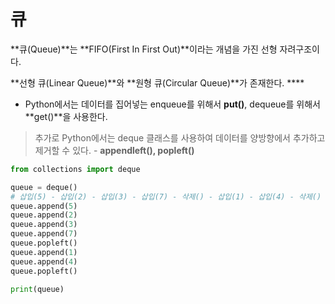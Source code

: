 # 큐

**큐(Queue)**는 **FIFO(First In First Out)**이라는 개념을 가진 선형 자려구조이다.

**선형 큐(Linear Queue)**와 **원형 큐(Circular Queue)**가 존재한다. \*\*\*\*

- Python에서는 데이터를 집어넣는 enqueue를 위해서 **put()**, dequeue를 위해서 **get()**을 사용한다.

> 추가로 Python에서는 deque 클래스를 사용하여 데이터를 양방향에서 추가하고 제거할 수 있다. - **appendleft(), popleft()**

```python
from collections import deque

queue = deque()
# 삽입(5) - 삽입(2) - 삽입(3) - 삽입(7) - 삭제() - 삽입(1) - 삽입(4) - 삭제()
queue.append(5)
queue.append(2)
queue.append(3)
queue.append(7)
queue.popleft()
queue.append(1)
queue.append(4)
queue.popleft()

print(queue)
```
